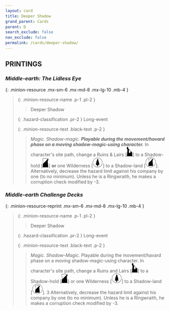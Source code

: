 ```yaml
---
layout: card
title: Deeper Shadow
grand_parent: Cards
parent: D
search_exclude: false
nav_exclude: false
permalink: /cards/deeper-shadow/
---
```


## PRINTINGS


### _Middle-earth: The Lidless Eye_

{: .minion-resource .mx-sm-6 .mx-md-8 .mx-lg-10 .mb-4 }
> {: .minion-resource-name .p-1 .pl-2 }
> > <div class="hazard-mp"></div>
> > <div class="card-name">Deeper Shadow</div>
>
> {: .hazard-classification .pr-2 }
> Long-event
>
> {: .minion-resource-text .black-text .p-2 }
> > _Magic._ _Shadow-magic._ ***Playable during the movement/havard phase on a moving shadow-magic-using character.*** In character's site path, change a Ruins & Lairs <nobr>[<img src="/assets/images/ruinlair.svg">]</nobr> to a Shadow-hold <nobr>[<img src="/assets/images/shadow-hold.svg">]</nobr> **or** one Wilderness <nobr>[<img src="/assets/images/wilderness.svg">]</nobr> to a Shadow-land <nobr>[<img src="/assets/images/shadow-land.svg">]</nobr>. Alternatively, decrease the hazard limit against his company by one (to no minimum). Unless he is a Ringwraith, he makes a corruption check modified by -3. 
> 

### _Middle-earth Challenge Decks_

{: .minion-resource-reprint .mx-sm-6 .mx-md-8 .mx-lg-10 .mb-4 }
> {: .minion-resource-name .p-1 .pl-2 }
> > <div class="hazard-mp"></div>
> > <div class="card-name">Deeper Shadow</div>
>
> {: .hazard-classification .pr-2 }
> Long-event
>
> {: .minion-resource-text .black-text .p-2 }
> > _Magic._ _Shadow-_Magic.__ Playable during the movement/havard phase on a moving shadow-magic-using character. In character's site path, change a Ruins and Lairs <nobr>[<img src="/assets/images/ruinlair.svg">]</nobr> to a Shadow-hold <nobr>[<img src="/assets/images/shadow-hold.svg">]</nobr> or one Wilderness <nobr>[<img src="/assets/images/wilderness.svg">]</nobr> to a Shadow-land <nobr>[<img src="/assets/images/shadow-land.svg">]</nobr>. 3 Alternatively, decrease the hazard limit against his company by one (to no minimum). Unless he is a Ringwraith, he makes a corruption check modified by -3. 
> 
